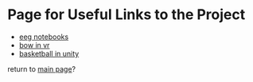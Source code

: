 # Page for Useful Links to the Project

- [eeg notebooks](https://github.com/NeuroTechX/eeg-notebooks)
- [bow in vr](https://www.youtube.com/watch?v=jRBeP4_qJ9w)
- [basketball in unity](https://github.com/akshitagupta15june/Basket-the-AR-Ball)

return to [main page](index.md)?
